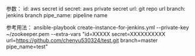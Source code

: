 参数：
id: aws secret id
secret: aws private secret
url: git repo url
branch: jenkins branch
pipe_name: pipeline name

参考用法：
ansible-playbook create-instance-for-jenkins.yml --private-key ~/zookeeper.pem --extra-vars "id=XXXXX secret=XXXXXXXXXX url=https://github.com/chenyu530324/test.git branch=master pipe_name=test"